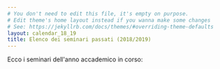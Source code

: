 ```yaml
---
# You don't need to edit this file, it's empty on purpose.
# Edit theme's home layout instead if you wanna make some changes
# See: https://jekyllrb.com/docs/themes/#overriding-theme-defaults
layout: calendar_18_19
title: Elenco dei seminari passati (2018/2019)
---
```


<!-- Ciao Seminari! questo è seminars.md, però da default.html devo chiamarlo con semiars.html e NON seminars.md.
Automaticamente viene generato un file seminars.html dentro a site che è una copia di questo file md -->

Ecco i seminari dell'anno accademico in corso:
